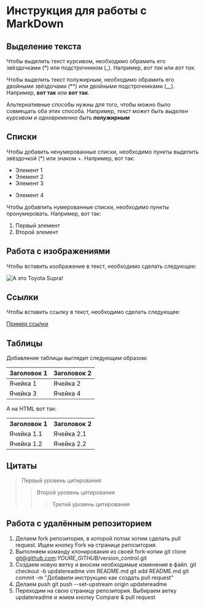 # Инструкция для работы с MarkDown

## Выделение текста

Чтобы выделить текст курсивом, необходимо обрамить его звёздочками (*) или подстрочником (_).
Например, *вот так* или _вот так_.

Чтобы выделить текст полужирным, необходимо обрамить его двойными звёздочами (**) или двойными подстрочниками (__). Например, **вот так** или __вот так__.

Альтернативные способы нужны для того, чтобы можно было совмещать оба этих способа. Например, _текст может быть выделен курсивом и одновременно быть **полужирным**_

## Списки

Чтобы добавить ненумерованные списки, необходимо пункты выделить звёздочкой (*) или знаком +.
Например, вот так:
* Элемент 1
* Элемент 2
* Элемент 3
+ Элемент 4

Чтобы добавпить нумерованные списки, необходимо пункты пронумеровать.
Например, вот так:
1. Первый элемент
2. Второй элемент

## Работа с изображениями

Чтобы вставить изображение в текст, необходимо сделать следующее:

![А это Toyota Supra!](Supra.jpg)

## Ссылки

Чтобы вставить ссылку в текст, необходимо сделать следующее:

[Пример ссылки](https://www.example.com)

## Таблицы

Добавление таблицы выглядит следующим образом:

| Заголовок 1 | Заголовок 2 |
| ----------- | ----------- |
| Ячейка 1    | Ячейка 2    |
| Ячейка 3    | Ячейка 4    |

А на HTML вот так:

<table>
    <tr>
        <th>Заголовок 1</th>
        <th>Заголовок 2</th>
    </tr>
    <tr>
        <td>Ячейка 1.1</td>
        <td>Ячейка 2.1</td>
    </tr>
    <tr>
        <td>Ячейка 1.2</td>
        <td>Ячейка 2.2</td>
    </tr>
</table>

## Цитаты

> Первый уровень цитирования
>> Второй уровень цитирования
>>> Третий уровень цитирования

## Работа с удалённым репозиторием

1. Делаем fork репозитория, в которой потом хотим сделать pull request. Ищем кнопку Fork на странице репозитория.
2. Выполняем команду клонирования из своей fork-копии
    git clone git@github.com:*YOURE_GITHUB*/version_control.git
3. Создаем новую ветку и вносим необходимые изменения в файл.
    git checkout -b updatereadme
    vim README.md
    git add README.md
    git commit -m "Добавили инструкцию как создать pull request"
4. Делаем push
    git push --set-upstream origin updatereadme
5. Переходим на свою страницу репозитория. Выбираем ветку updatereadme и жмем кнопку Compare & pull request